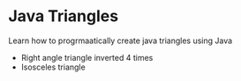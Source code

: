 # Java Triangles

Learn how to progrmaatically create java triangles using Java
 - Right angle triangle inverted 4 times
 - Isosceles triangle
